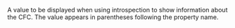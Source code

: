 A value to be displayed when using introspection to show
information about the CFC. The value appears in parentheses
following the property name.
